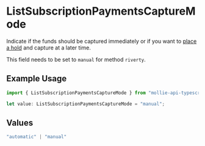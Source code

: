 # ListSubscriptionPaymentsCaptureMode

Indicate if the funds should be captured immediately or if you want to [place a hold](https://docs.mollie.com/docs/place-a-hold-for-a-payment#/) 
and capture at a later time.

This field needs to be set to `manual` for method `riverty`.

## Example Usage

```typescript
import { ListSubscriptionPaymentsCaptureMode } from "mollie-api-typescript/models/operations";

let value: ListSubscriptionPaymentsCaptureMode = "manual";
```

## Values

```typescript
"automatic" | "manual"
```